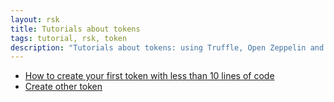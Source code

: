 ```yaml
---
layout: rsk
title: Tutorials about tokens
tags: tutorial, rsk, token
description: "Tutorials about tokens: using Truffle, Open Zeppelin and others with RSK"
---
```


- [How to create your first token with less than 10 lines of code](/tutorials/tokens/create-a-token/)
- [Create other token](/tutorials/tokens/create-a-token-02/)

